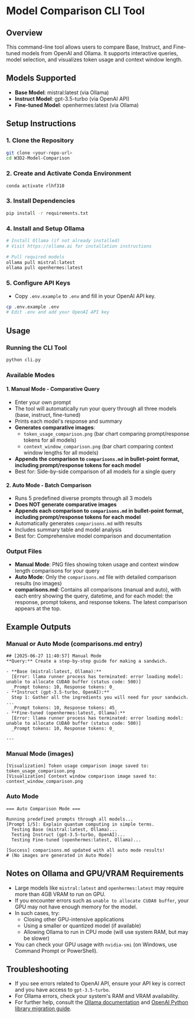 # Model Comparison CLI Tool

## Overview
This command-line tool allows users to compare Base, Instruct, and Fine-tuned models from OpenAI and Ollama. It supports interactive queries, model selection, and visualizes token usage and context window length.

## Models Supported
- **Base Model**: mistral:latest (via Ollama)
- **Instruct Model**: gpt-3.5-turbo (via OpenAI API)
- **Fine-tuned Model**: openhermes:latest (via Ollama)

## Setup Instructions

### 1. Clone the Repository
```bash
git clone <your-repo-url>
cd W3D2-Model-Comparison
```

### 2. Create and Activate Conda Environment
```bash
conda activate rlhf310
```

### 3. Install Dependencies
```bash
pip install -r requirements.txt
```

### 4. Install and Setup Ollama
```bash
# Install Ollama (if not already installed)
# Visit https://ollama.ai for installation instructions

# Pull required models
ollama pull mistral:latest
ollama pull openhermes:latest
```

### 5. Configure API Keys
- Copy `.env.example` to `.env` and fill in your OpenAI API key.

```bash
cp .env.example .env
# Edit .env and add your OpenAI API key
```

## Usage

### Running the CLI Tool
```bash
python cli.py
```

### Available Modes

#### 1. Manual Mode - Comparative Query
- Enter your own prompt
- The tool will automatically run your query through all three models (base, instruct, fine-tuned)
- Prints each model's response and summary
- **Generates comparative images**:
  - `token_usage_comparison.png` (bar chart comparing prompt/response tokens for all models)
  - `context_window_comparison.png` (bar chart comparing context window lengths for all models)
- **Appends the comparison to `comparisons.md` in bullet-point format, including prompt/response tokens for each model**
- Best for: Side-by-side comparison of all models for a single query

#### 2. Auto Mode - Batch Comparison
- Runs 5 predefined diverse prompts through all 3 models
- **Does NOT generate comparative images**
- **Appends each comparison to `comparisons.md` in bullet-point format, including prompt/response tokens for each model**
- Automatically generates `comparisons.md` with results
- Includes summary table and model analysis
- Best for: Comprehensive model comparison and documentation

### Output Files
- **Manual Mode**: PNG files showing token usage and context window length comparisons for your query
- **Auto Mode**: Only the `comparisons.md` file with detailed comparison results (no images)
- **comparisons.md**: Contains all comparisons (manual and auto), with each entry showing the query, datetime, and for each model: the response, prompt tokens, and response tokens. The latest comparison appears at the top.

## Example Outputs

### Manual or Auto Mode (comparisons.md entry)
```
## [2025-06-27 11:40:57] Manual Mode
**Query:** Create a step-by-step guide for making a sandwich.

- **Base (mistral:latest, Ollama):**
  [Error: llama runner process has terminated: error loading model: unable to allocate CUDA0 buffer (status code: 500)]
  _Prompt tokens: 10, Response tokens: 0_
- **Instruct (gpt-3.5-turbo, OpenAI):**
  Step 1: Gather all the ingredients you will need for your sandwich. ...
  _Prompt tokens: 10, Response tokens: 45_
- **Fine-tuned (openhermes:latest, Ollama):**
  [Error: llama runner process has terminated: error loading model: unable to allocate CUDA0 buffer (status code: 500)]
  _Prompt tokens: 10, Response tokens: 0_

---
```

### Manual Mode (images)
```
[Visualization] Token usage comparison image saved to: token_usage_comparison.png
[Visualization] Context window comparison image saved to: context_window_comparison.png
```

### Auto Mode
```
=== Auto Comparison Mode ===

Running predefined prompts through all models...
[Prompt 1/5]: Explain quantum computing in simple terms.
  Testing Base (mistral:latest, Ollama)...
  Testing Instruct (gpt-3.5-turbo, OpenAI)...
  Testing Fine-tuned (openhermes:latest, Ollama)...

[Success] comparisons.md updated with all auto mode results!
# (No images are generated in Auto Mode)
```

## Notes on Ollama and GPU/VRAM Requirements
- Large models like `mistral:latest` and `openhermes:latest` may require more than 4GB VRAM to run on GPU.
- If you encounter errors such as `unable to allocate CUDA0 buffer`, your GPU may not have enough memory for the model.
- In such cases, try:
  - Closing other GPU-intensive applications
  - Using a smaller or quantized model (if available)
  - Allowing Ollama to run in CPU mode (will use system RAM, but may be slower)
- You can check your GPU usage with `nvidia-smi` (on Windows, use Command Prompt or PowerShell).

## Troubleshooting
- If you see errors related to OpenAI API, ensure your API key is correct and you have access to `gpt-3.5-turbo`.
- For Ollama errors, check your system's RAM and VRAM availability.
- For further help, consult the [Ollama documentation](https://ollama.ai) and [OpenAI Python library migration guide](https://github.com/openai/openai-python/discussions/742).